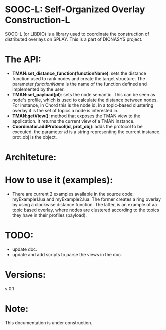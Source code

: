 # SOOC-L: Self-Organized Overlay Construction-L
SOOC-L (or LIBDIO) is a library used to coordinate the construction of distributed overlays on SPLAY. This is a part of DIONASYS project. 


# The API:
* **TMAN:set_distance_function(functionName)**: sets the distance function used to rank nodes and create the target structure. The parameter *functionName* is the name of the function defined and implemented by the user.
* **TMAN:set_payload(pl)**: sets the node semantic. This can be seen as node's profile, which is used to calculate the distance between nodes. For instance, in Chord this is the node id. In a topic-based clustering overlay it is the set of topics a node is interested in. 
* **TMAN:getView()**: method that exposes the TMAN view to the application. It returns the current view of a TMAN instance.
* **Coordinator.addProtocol(id, prot_obj)**: adds the protocol to be executed. the parameter *id* is a string representing the current instance. prot_obj is the object. 

# Architeture:


# How to use it (examples):
* There are current 2 examples available in the source code: myExample1.lua and myExample2.lua. The former creates a ring overlay by using a clockwise distance function. The latter, is an example of aa topic based overlay, where nodes are clustered according to the topics they have in their profiles (payload). 


# TODO:
* update doc.
* update and add scripts to parse the views in the doc.

# Versions:
v 0.1

# Note:
This documentation is under construction.